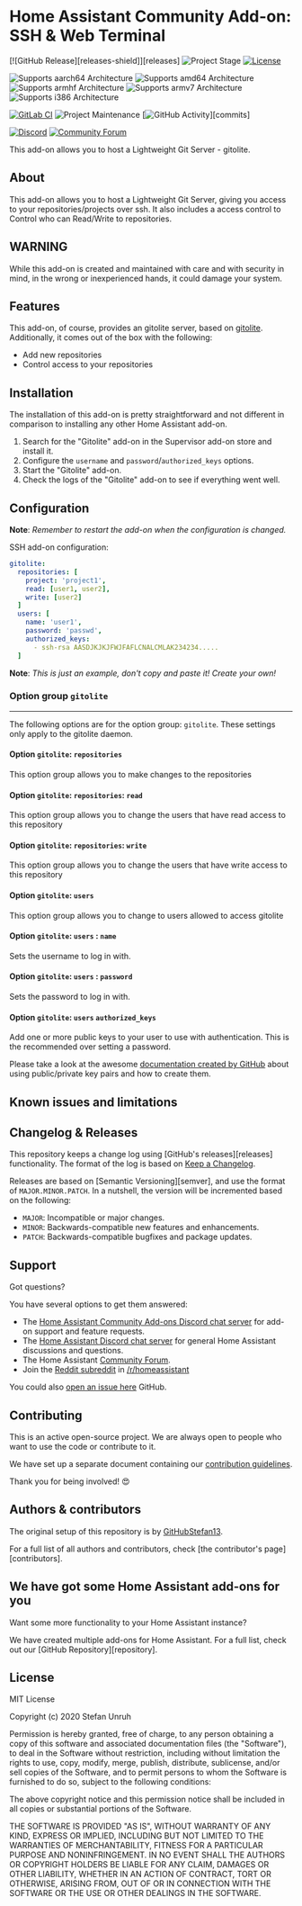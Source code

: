 # Home Assistant Community Add-on: SSH & Web Terminal

[![GitHub Release][releases-shield]][releases]
![Project Stage][project-stage-shield]
[![License][license-shield]](LICENSE.md)

![Supports aarch64 Architecture][aarch64-shield]
![Supports amd64 Architecture][amd64-shield]
![Supports armhf Architecture][armhf-shield]
![Supports armv7 Architecture][armv7-shield]
![Supports i386 Architecture][i386-shield]

[![GitLab CI][gitlabci-shield]][gitlabci]
![Project Maintenance][maintenance-shield]
[![GitHub Activity][commits-shield]][commits]

[![Discord][discord-shield]][discord]
[![Community Forum][forum-shield]][forum]

This add-on allows you to host a Lightweight Git Server - gitolite.

## About

This add-on allows you to host a Lightweight Git Server, giving you access to your
repositories/projects over ssh.
It also includes a access control to Control who can Read/Write to repositories.

## WARNING

While this add-on is created and maintained with care and with security in mind,
in the wrong or inexperienced hands, it could damage your system.

## Features

This add-on, of course, provides an gitolite server, based on [gitolite][gitolite].
Additionally, it comes out of the box with the following:

- Add new repositories
- Control access to your repositories

## Installation

The installation of this add-on is pretty straightforward and not different in
comparison to installing any other Home Assistant add-on.

1. Search for the "Gitolite" add-on in the Supervisor add-on store
   and install it.
1. Configure the `username` and `password`/`authorized_keys` options.
1. Start the "Gitolite" add-on.
1. Check the logs of the "Gitolite" add-on to see if everything
    went well.

## Configuration

**Note**: _Remember to restart the add-on when the configuration is changed._

SSH add-on configuration:

```yaml
gitolite:
  repositories: [
    project: 'project1',
    read: [user1, user2],
    write: [user2]
  ]
  users: [
    name: 'user1',
    password: 'passwd',
    authorized_keys:
      - ssh-rsa AASDJKJKJFWJFAFLCNALCMLAK234234.....
  ]
```

**Note**: _This is just an example, don't copy and paste it! Create your own!_

### Option group `gitolite`

---

The following options are for the option group: `gitolite`. These settings
only apply to the gitolite daemon.

#### Option `gitolite`: `repositories`

This option group allows you to make changes to the repositories

#### Option `gitolite`: `repositories`: `read`

This option group allows you to change the users that have read access to
this repository

#### Option `gitolite`: `repositories`: `write`

This option group allows you to change the users that have write access to
this repository

#### Option `gitolite`: `users`

This option group allows you to change to users allowed to access gitolite

#### Option `gitolite`: `users` :  `name`

Sets the username to log in with.

#### Option `gitolite`: `users` :  `password`

Sets the password to log in with.

#### Option `gitolite`: `users` `authorized_keys`

Add one or more public keys to your user to use with authentication.
This is the recommended over setting a password.

Please take a look at the awesome [documentation created by GitHub][github-ssh]
about using public/private key pairs and how to create them.

## Known issues and limitations

## Changelog & Releases

This repository keeps a change log using [GitHub's releases][releases]
functionality. The format of the log is based on
[Keep a Changelog][keepchangelog].

Releases are based on [Semantic Versioning][semver], and use the format
of ``MAJOR.MINOR.PATCH``. In a nutshell, the version will be incremented
based on the following:

- ``MAJOR``: Incompatible or major changes.
- ``MINOR``: Backwards-compatible new features and enhancements.
- ``PATCH``: Backwards-compatible bugfixes and package updates.

## Support

Got questions?

You have several options to get them answered:

- The [Home Assistant Community Add-ons Discord chat server][discord] for add-on
  support and feature requests.
- The [Home Assistant Discord chat server][discord-ha] for general Home
  Assistant discussions and questions.
- The Home Assistant [Community Forum][forum].
- Join the [Reddit subreddit][reddit] in [/r/homeassistant][reddit]

You could also [open an issue here][issue] GitHub.

## Contributing

This is an active open-source project. We are always open to people who want to
use the code or contribute to it.

We have set up a separate document containing our
[contribution guidelines](CONTRIBUTING.md).

Thank you for being involved! :heart_eyes:

## Authors & contributors

The original setup of this repository is by [GitHubStefan13][GitHubStefan13].

For a full list of all authors and contributors,
check [the contributor's page][contributors].

## We have got some Home Assistant add-ons for you

Want some more functionality to your Home Assistant instance?

We have created multiple add-ons for Home Assistant. For a full list, check out
our [GitHub Repository][repository].

## License

MIT License

Copyright (c) 2020 Stefan Unruh

Permission is hereby granted, free of charge, to any person obtaining a copy
of this software and associated documentation files (the "Software"), to deal
in the Software without restriction, including without limitation the rights
to use, copy, modify, merge, publish, distribute, sublicense, and/or sell
copies of the Software, and to permit persons to whom the Software is
furnished to do so, subject to the following conditions:

The above copyright notice and this permission notice shall be included in all
copies or substantial portions of the Software.

THE SOFTWARE IS PROVIDED "AS IS", WITHOUT WARRANTY OF ANY KIND, EXPRESS OR
IMPLIED, INCLUDING BUT NOT LIMITED TO THE WARRANTIES OF MERCHANTABILITY,
FITNESS FOR A PARTICULAR PURPOSE AND NONINFRINGEMENT. IN NO EVENT SHALL THE
AUTHORS OR COPYRIGHT HOLDERS BE LIABLE FOR ANY CLAIM, DAMAGES OR OTHER
LIABILITY, WHETHER IN AN ACTION OF CONTRACT, TORT OR OTHERWISE, ARISING FROM,
OUT OF OR IN CONNECTION WITH THE SOFTWARE OR THE USE OR OTHER DEALINGS IN THE
SOFTWARE.

[aarch64-shield]: https://img.shields.io/badge/aarch64-yes-green.svg
[alpine-packages]: https://pkgs.alpinelinux.org/packages
[amd64-shield]: https://img.shields.io/badge/amd64-yes-green.svg
[armhf-shield]: https://img.shields.io/badge/armhf-yes-green.svg
[armv7-shield]: https://img.shields.io/badge/armv7-yes-green.svg
[commits-shield]: https://img.shields.io/github/commit-activity/y/hassio-addons/addon-ssh.svg
[discord-ha]: https://discord.gg/c5DvZ4e
[discord-shield]: https://img.shields.io/discord/478094546522079232.svg
[discord]: https://discord.me/hassioaddons
[forum-shield]: https://img.shields.io/badge/community-forum-brightgreen.svg
[forum]: https://community.home-assistant.io/t/community-hass-io-add-on-ssh-web-terminal/33820?u=frenck
[GitHubStefan13]: https://github.com/GitHubStefan13
[github-ssh]: https://help.github.com/articles/connecting-to-github-with-ssh/
[gitlabci-shield]: https://gitlab.com/hassio-addons/addon-ssh/badges/master/pipeline.svg
[gitlabci]: https://gitlab.com/hassio-addons/addon-ssh/pipelines
[home-assistant]: https://home-assistant.io
[i386-shield]: https://img.shields.io/badge/i386-yes-green.svg
[issue]: https://github.com/hassio-addons/addon-ssh/issues
[keepchangelog]: http://keepachangelog.com/en/1.0.0/
[license-shield]: https://img.shields.io/github/license/hassio-addons/addon-ssh.svg
[maintenance-shield]: https://img.shields.io/maintenance/yes/2020.svg
[gitolite]: https://gitolite.com
[project-stage-shield]: https://img.shields.io/badge/project%20stage-production%20ready-brightgreen.svg
[reddit]: https://reddit.com/r/homeassistant
